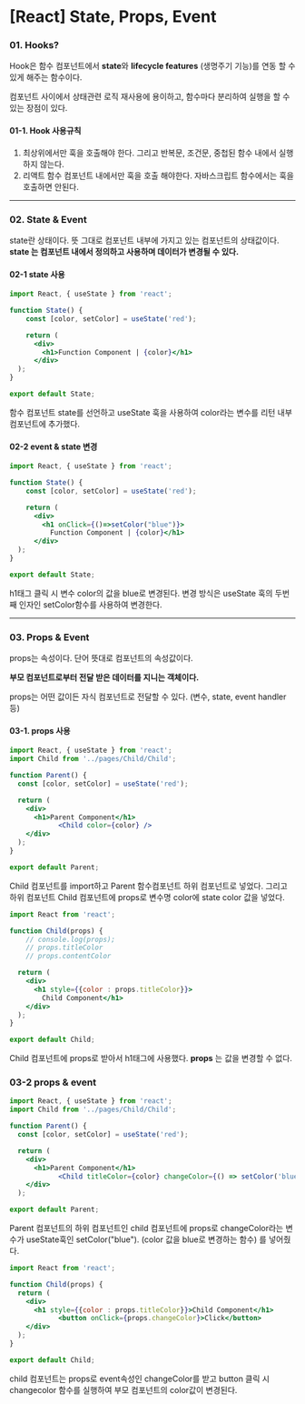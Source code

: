 # [React] State, Props, Event



### 01. Hooks?

Hook은 함수 컴포넌트에서 **state**와 **lifecycle features** (생명주기 기능)를 연동 할 수 있게 해주는 함수이다.

컴포넌트 사이에서 상태관련 로직 재사용에 용이하고, 함수마다 분리하여 실행을 할 수 있는 장점이 있다.



#### 01-1. Hook 사용규칙

1. 최상위에서만 훅을 호출해야 한다. 그리고 반복문, 조건문, 중첩된 함수 내에서 실행하지 않는다.
2. 리액트 함수 컴포넌트 내에서만 훅을 호출 해야한다. 자바스크립트 함수에서는 훅을 호출하면 안된다.



---



### 02. State & Event

state란 상태이다. 뜻 그대로 컴포넌트 내부에 가지고 있는 컴포넌트의 상태값이다. **state 는 컴포넌트 내에서 정의하고 사용하며 데이터가 변경될 수 있다.**



#### 02-1 state 사용

```jsx
import React, { useState } from 'react';

function State() {
	const [color, setColor] = useState('red');

	return (
      <div>
        <h1>Function Component | {color}</h1>
      </div>
  );
}

export default State;
```

함수 컴포넌트 state를 선언하고 useState 훅을 사용하여 color라는 변수를 리턴 내부 컴포넌트에 추가했다.



#### 02-2 event & state 변경

```jsx
import React, { useState } from 'react';

function State() {
	const [color, setColor] = useState('red');

	return (
      <div>
        <h1 onClick={()=>setColor("blue")}>
          Function Component | {color}</h1>
      </div>
  );
}

export default State;
```

h1태그 클릭 시 변수 color의 값을 blue로 변경된다. 변경 방식은 useState 훅의 두번째 인자인 setColor함수를 사용하여 변경한다.



---



### 03. Props & Event

props는 속성이다. 단어 뜻대로 컴포넌트의 속성값이다.

**부모 컴포넌트로부터 전달 받은 데이터를 지니는 객체이다.**

props는 어떤 값이든 자식 컴포넌트로 전달할 수 있다. (변수, state, event handler 등)



#### 03-1. props 사용

```jsx
import React, { useState } from 'react';
import Child from '../pages/Child/Child';

function Parent() {
  const [color, setColor] = useState('red');

  return (
    <div>
      <h1>Parent Component</h1>
			<Child color={color} />
    </div>
  );
}

export default Parent;
```

Child 컴포넌트를 import하고 Parent 함수컴포넌트 하위 컴포넌트로 넣었다. 그리고 하위 컴포넌트 Child 컴포넌트에 props로 변수명 color에 state color 값을 넣었다.



```jsx
import React from 'react';

function Child(props) {
	// console.log(props);
	// props.titleColor
	// props.contentColor

  return (
    <div>
      <h1 style={{color : props.titleColor}}>
        Child Component</h1>
    </div>
  );
}

export default Child;
```

Child 컴포넌트에 props로 받아서 h1태그에 사용했다. **props** 는 값을 변경할 수 없다.





### 03-2 props & event

```jsx
import React, { useState } from 'react';
import Child from '../pages/Child/Child';

function Parent() {
  const [color, setColor] = useState('red');

  return (
    <div>
      <h1>Parent Component</h1>
			<Child titleColor={color} changeColor={() => setColor('blue')} />
    </div>
  );

export default Parent;
```

Parent 컴포넌트의 하위 컴포넌트인 child 컴포넌트에 props로 changeColor라는 변수가 useState훅인 setColor("blue"). (color 값을 blue로 변경하는 함수) 를 넣어줬다.



```jsx
import React from 'react';

function Child(props) {
  return (
    <div>
      <h1 style={{color : props.titleColor}}>Child Component</h1>
			<button onClick={props.changeColor}>Click</button>
    </div>
  );
}

export default Child;
```

child 컴포넌트는 props로 event속성인 changeColor를 받고 button 클릭 시 changecolor 함수를 실행하여 부모 컴포넌트의 color값이 변경된다.
